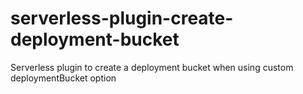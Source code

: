 # serverless-plugin-create-deployment-bucket
Serverless plugin to create a deployment bucket when using custom deploymentBucket option
